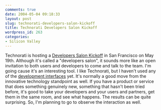 ```yaml
---
comments: true
date: 2004-05-04 09:18:33
layout: post
slug: technorati-developers-salon-kickoff
title: Technorati Developers Salon Kickoff
wordpress_id: 263
categories:
- Silicon Valley
---
```


Technorati is hosting a [Developers Salon Kickoff](http://www.sifry.com/alerts/archives/000347.html) in San Francisco on May 19th. Although it's called a "developers salon", it sounds more like an open invitation to both users and developers to come and talk to the team. I'm going cause it's an interesting tool. I like Technorati, but I haven't used any of the [development interfaces](http://developers.technorati.com/wiki/) yet. It's normally a good move from the innovative technology standpoint as well. If you have a product or service that does something genuinely new, something that hasn't been tried before, it's good to take your developers and your users and partners, get them in the same room, and see what happens. The results can be quite surprising. So, I'm planning to go to observe the interaction as well.
